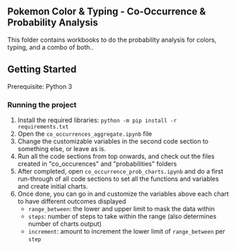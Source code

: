 ## Pokemon Color & Typing - Co-Occurrence & Probability Analysis
This folder contains workbooks to do the probability analysis for colors, typing, and a combo of both..

## Getting Started
Prerequisite: Python 3

### Running the project
1. Install the required libraries: `python -m pip install -r requirements.txt`
2. Open the `co_occurrences_aggregate.ipynb` file
3. Change the customizable variables in the second code section to something else, or leave as is.
4. Run all the code sections from top onwards, and check out the files created in "co_occurences" and "probabilities" folders
5. After completed, open `co_occurrence_prob_charts.ipynb` and do a first run-through of all code sections to set all the functions and variables and create initial charts.
6. Once done, you can go in and customize the variables above each chart to have different outcomes displayed
    - `range_between`: the lower and upper limit to mask the data within
    - `steps`: number of steps to take within the range (also determines number of charts output)
    - `increment`: amount to increment the lower limit of `range_between` per `step`
